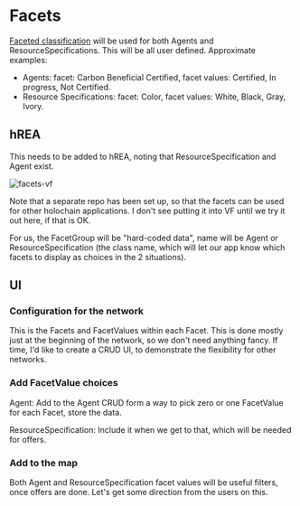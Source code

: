 # Facets

[Faceted classification](https://en.wikipedia.org/wiki/Faceted_classification) will be used for both Agents and ResourceSpecifications. This will be all user defined. Approximate examples:
* Agents: facet: Carbon Beneficial Certified, facet values: Certified, In progress, Not Certified.
* Resource Specifications: facet: Color, facet values: White, Black, Gray, Ivory.

## hREA

This needs to be added to hREA, noting that ResourceSpecification and Agent exist.

![facets-vf](https://user-images.githubusercontent.com/3776081/235470953-1a5b9e60-f8cc-4eb1-b4e0-7b0933804fd4.png)

Note that a separate repo has been set up, so that the facets can be used for other holochain applications.  I don't see putting it into VF until we try it out here, if that is OK.

For us, the FacetGroup will be "hard-coded data", name will be Agent or ResourceSpecification (the class name, which will let our app know which facets to display as choices in the 2 situations).

## UI

### Configuration for the network

This is the Facets and FacetValues within each Facet.  This is done mostly just at the beginning of the network, so we don't need anything fancy.  If time, I'd like to create a CRUD UI, to demonstrate the flexibility for other networks.

### Add FacetValue choices

Agent: Add to the Agent CRUD form a way to pick zero or one FacetValue for each Facet, store the data.

ResourceSpecification: Include it when we get to that, which will be needed for offers.

### Add to the map

Both Agent and ResourceSpecification facet values will be useful filters, once offers are done.  Let's get some direction from the users on this.
